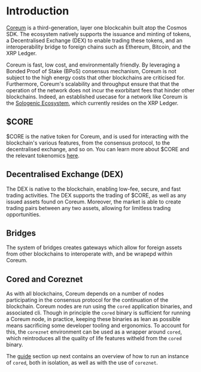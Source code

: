 # Introduction

[Coreum](https://coreum.com) is a third-generation, layer one blockcahin built atop the Cosmos SDK. The ecosystem natively supports the issuance and minting of tokens, a Decentralised Exchange (DEX) to enable trading these tokens, and an interoperability bridge to foreign chains such as Ethereum, Bitcoin, and the XRP Ledger.

Coreum is fast, low cost, and environmentally friendly. By leveraging a Bonded Proof of Stake (BPoS) consensus mechanism, Coreum is not subject to the high energy costs that other blockchains are criticised for. Furthermore, Coreum's scalability and throughput ensure that that the operation of the network does not incur the exorbitant fees that hinder other blockchains. Indeed, an established usecase for a network like Coreum is the [Sologenic Ecosystem](https://sologenic.com), which currently resides on the XRP Ledger.

## $CORE

$CORE is the native token for Coreum, and is used for interacting with the blockchain's various features, from the consensus protocol, to the decentralised exchange, and so on. You can learn more about $CORE and the relevant tokenomics [here](explorer/index.md).

## Decentralised Exchange (DEX)

The DEX is native to the blockchain, enabling low-fee, secure, and fast trading activities. The DEX supports the trading of $CORE, as well as any issued assets found on Coreum. Moreover, the market is able to create trading pairs between any two assets, allowing for limitless trading opportunities.

## Bridges

The system of bridges creates gateways which allow for foreign assets from other blockchains to interoperate with, and be wrapepd within Coreum.

## Cored and Coreznet

As with all blockchains, Coreum depends on a number of nodes participating in the consensus protocol for the continuation of the blockchain. Coreum nodes are run using the `cored` application binaries, and associated cli. Though in principle the `cored` binary is sufficient for running a Coreum node, in practice, keeping these binaries as lean as possible means sacrificing some developer tooling and ergonomics. To account for this, the `coreznet` environment can be used as a wrapper around `cored`, which reintroduces all the quality of life features witheld from the `cored` binary. 

The [guide](/guide/index.md) section up next contains an overview of how to run an instance of `cored`, both in isolation, as well as with the use of `coreznet`. 